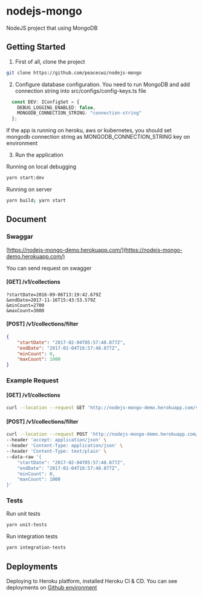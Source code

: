 # nodejs-mongo
NodeJS project that using MongoDB

## Getting Started

1. First of all, clone the project

```bash
git clone https://github.com/peacecwz/nodejs-mongo
```

2. Configure database configuration. You need to run MongoDB and add connection string into src/configs/config-keys.ts file

```ts
  const DEV: IConfigSet = {
    DEBUG_LOGGING_ENABLED: false,
    MONGODB_CONNECTION_STRING: "connection-string"
  };
```

If the app is running on heroku, aws or kubernetes, you should set mongodb connection string as MONGODB_CONNECTION_STRING key on environment

3. Run the application

Running on local debugging

```bash
yarn start:dev
```

Running on server

```bash
yarn build; yarn start
```

## Document

### Swaggar

[https://nodejs-mongo-demo.herokuapp.com/](https://nodejs-mongo-demo.herokuapp.com/)

You can send request on swagger

#### [GET] /v1/collections

```ùrl
?startDate=2016-09-06T13:19:42.679Z
&endDate=2017-11-16T15:43:53.579Z
&minCount=2700
&maxCount=3000
```

#### [POST] /v1/collections/filter

```json
{ 
	"startDate": "2017-02-04T05:57:48.877Z", 
	"endDate": "2017-02-04T16:57:48.877Z",
	"minCount": 0,
	"maxCount": 1000
}
```

### Example Request 

#### [GET] /v1/collections

```bash
curl --location --request GET 'http://nodejs-mongo-demo.herokuapp.com/v1/collections/?startDate=2016-09-06T13:19:42.679Z&endDate=2017-11-16T15:43:53.579Z&minCount=2700&maxCount=3000'
```

#### [POST] /v1/collections/filter

```bash
curl --location --request POST 'http://nodejs-mongo-demo.herokuapp.com/v1/collections/filter' \
--header 'accept: application/json' \
--header 'Content-Type: application/json' \
--header 'Content-Type: text/plain' \
--data-raw '{ 
	"startDate": "2017-02-04T05:57:48.877Z", 
	"endDate": "2017-02-04T16:57:48.877Z",
	"minCount": 0,
	"maxCount": 1000
}'
```

### Tests

Run unit tests

```bash
yarn unit-tests
```

Run integration tests

```bash
yarn integration-tests
```
## Deployments

Deploying to Heroku platform, installed Heroku CI & CD. You can see deployments on [Github environment](https://github.com/peacecwz/nodejs-mongo/deployments)
